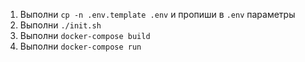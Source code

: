 1. Выполни `cp -n .env.template .env` и пропиши в `.env` параметры
2. Выполни `./init.sh`
4. Выполни `docker-compose build`
5. Выполни `docker-compose run`
